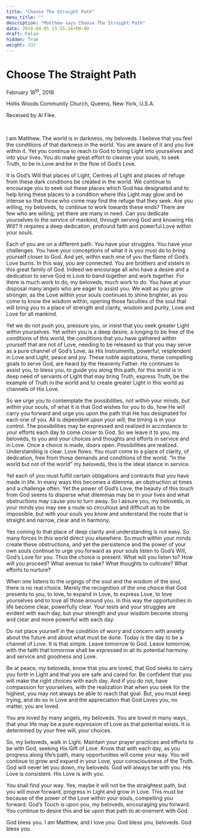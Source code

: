 ```yaml
---
title: "Choose The Straight Path"
menu_title: ""
description: "Matthew says Choose The Straight Path"
date: 2018-04-05 23:55:26+00:00
draft: False
hidden: True
weight: 332
---
```

# Choose The Straight Path

February 18<sup>th</sup>, 2018

Hollis Woods Community Church, Queens, New York, U.S.A.

Received by Al Fike.

 

I am Matthew. The world is in darkness, my beloveds. I believe that you feel the conditions of that darkness in the world. You are aware of it and you live within it. Yet you continue to reach to God to bring Light into yourselves and into your lives. You do make great effort to cleanse your souls, to seek Truth, to be in Love and be in the flow of God’s Love.

It is God’s Will that places of Light, Centres of Light and places of refuge from these dark conditions be created in the world. We continue to encourage you to seek out these places which God has designated and to help bring these places to a condition where this Light may glow and be intense so that those who come may find the refuge that they seek. Are you willing, my beloveds, to continue to work towards these ends? There are few who are willing, yet there are many in need. Can you dedicate yourselves to the service of mankind, through serving God and knowing His Will? It requires a deep dedication, profound faith and powerful Love within your souls.

Each of you are on a different path. You have your struggles. You have your challenges. You have your conceptions of what it is you must do to bring yourself closer to God. And yet, within each one of you the flame of God’s Love burns. In this way, you are connected. You are brothers and sisters in this great family of God. Indeed we encourage all who have a desire and a dedication to serve God in Love to band together and work together. For there is much work to do, my beloveds, much work to do. You have at your disposal many angels who are eager to assist you. We wait as you grow stronger, as the Love within your souls continues to shine brighter, as you come to know the wisdom within, opening those faculties of the soul that will bring you to a place of strength and clarity, wisdom and purity, Love and Love for all mankind.

Yet we do not push you, pressure you, or insist that you seek greater Light within yourselves. Yet within you is a deep desire, a longing to be free of the conditions of this world, the conditions that you have gathered within yourself that are not of Love, needing to be released so that you may serve as a pure channel of God’s Love, as His Instruments, powerful, resplendent in Love and Light, peace and joy. These noble aspirations, these compelling goals to serve God, are heard by the Heavenly Father. He continues to assist you, to bless you, to guide you along this path, for this world is in deep need of servants of Light that may bring Truth, express Truth, be the example of Truth in the world and to create greater Light in this world as channels of His Love. 

So we urge you to contemplate the possibilities, not within your minds, but within your souls, of what it is that God wishes for you to do, how He will carry you forward and urge you upon the path that He has designated for each one of you. All is dependent upon your will, the timing is in your control. The possibilities may be expressed and realized in accordance to your efforts each day to come closer to God. So we leave it to you, my beloveds, to you and your choices and thoughts and efforts in service and in Love. Once a choice is made, doors open. Possibilities are realized. Understanding is clear. Love flows. You must come to a place of clarity, of dedication, free from those demands and conditions of the world. “In the world but not of the world” my beloveds, this is the ideal stance in service.

Yet each of you must fulfill certain obligations and contracts that you have made in life. In many ways this becomes a dilemma, an obstruction at times and a challenge often. Yet the power of God’s Love, the beauty of this touch from God seems to disperse what dilemmas may be in your lives and what obstructions may cause you to turn away. So I assure you, my beloveds, in your minds you may see a route so circuitous and difficult as to be impossible, but with your souls you know and understand the route that is straight and narrow, clear and in harmony.

Yes coming to that place of deep clarity and understanding is not easy. So many forces in this world direct you elsewhere. So much within your minds create these obstructions, and yet the persistence and the power of your own souls continue to urge you forward as your souls listen to God’s Will, God’s Love for you. Thus the choice is present. What will you listen to? How will you proceed? What avenue to take? What thoughts to cultivate? What efforts to nurture?

When one listens to the urgings of the soul and the wisdom of the soul, there is no real choice. Merely the recognition of the one choice that God presents to you, to love, to expand in Love, to express Love, to love yourselves and to love all those around you. In this way the opportunities in life become clear, powerfully clear. Your tests and your struggles are evident with each day, but your strength and your wisdom become strong and clear and more powerful with each day.

Do not place yourself in the condition of worry and concern with anxiety about the future and about what must be done. Today is the day to be a channel of Love. It is that simple. Leave tomorrow to God. Leave tomorrow, with the faith that tomorrow shall be expressed in all its potential harmony and service and goodness and Love.

Be at peace, my beloveds, know that you are loved, that God seeks to carry you forth in Light and that you are safe and cared for. Be confident that you will make the right choices with each day. And if you do not, have compassion for yourselves, with the realization that when you seek for the highest, you may not always be able to reach that goal. But, you must keep trying, and do so in Love and the appreciation that God Loves you, no matter, you are loved.

You are loved by many angels, my beloveds. You are loved in many ways, that your life may be a pure expression of Love as that potential exists. It is determined by your free will, your choices.

So, my beloveds, walk in Light. Maintain your prayer practices and efforts to be with God, seeking His Gift of Love. Know that with each day, as you progress along life’s path, many opportunities will come your way. You will continue to grow and expand in your Love, your consciousness of the Truth. God will never let you down, my beloveds. God will always be with you. His Love is consistent. His Love is with you. 

You shall find your way. Yes, maybe it will not be the straightest path, but you will move forward, progress in Light and grow in Love. This must be because of the power of the Love within your souls, compelling you forward. God’s Touch is upon you, my beloveds, encouraging you forward. You continue to desire this and be upon that path to at-onement with God.

God bless you. I am Matthew, and I love you. God bless you, beloveds. God bless you.
